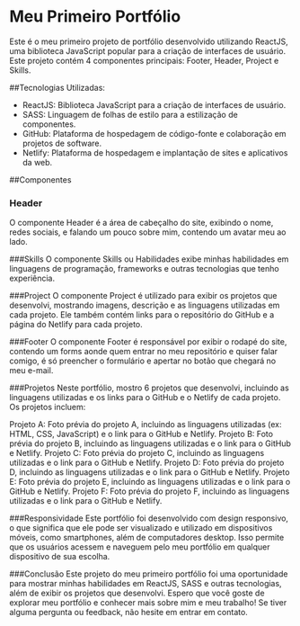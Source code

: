 # Meu Primeiro Portfólio
Este é o meu primeiro projeto de portfólio desenvolvido utilizando ReactJS, uma biblioteca JavaScript popular para a criação de interfaces de usuário. 
Este projeto contém 4 componentes principais: Footer, Header, Project e Skills.

##Tecnologias Utilizadas:
- ReactJS: Biblioteca JavaScript para a criação de interfaces de usuário.
- SASS: Linguagem de folhas de estilo para a estilização de componentes.
- GitHub: Plataforma de hospedagem de código-fonte e colaboração em projetos de software.
- Netlify: Plataforma de hospedagem e implantação de sites e aplicativos da web.

##Componentes
### Header
O componente Header é a área de cabeçalho do site, exibindo o nome, redes sociais, e falando um pouco sobre mim, contendo um avatar meu ao lado.

###Skills
O componente Skills ou Habilidades exibe minhas habilidades em linguagens de programação, frameworks e outras tecnologias que tenho experiência.

###Project
O componente Project é utilizado para exibir os projetos que desenvolvi, mostrando imagens, descrição e as linguagens utilizadas em cada projeto. 
Ele também contém links para o repositório do GitHub e a página do Netlify para cada projeto.

###Footer
O componente Footer é responsável por exibir o rodapé do site, contendo um forms aonde quem entrar no meu repositório e quiser falar comigo, é só preencher
o formulário e apertar no botão que chegará no meu e-mail.

###Projetos
Neste portfólio, mostro 6 projetos que desenvolvi, incluindo as linguagens utilizadas e os links para o GitHub e o Netlify de cada projeto. Os projetos incluem:

Projeto A: Foto prévia do projeto A, incluindo as linguagens utilizadas (ex: HTML, CSS, JavaScript) e o link para o GitHub e Netlify.
Projeto B: Foto prévia do projeto B, incluindo as linguagens utilizadas e o link para o GitHub e Netlify.
Projeto C: Foto prévia do projeto C, incluindo as linguagens utilizadas e o link para o GitHub e Netlify.
Projeto D: Foto prévia do projeto D, incluindo as linguagens utilizadas e o link para o GitHub e Netlify.
Projeto E: Foto prévia do projeto E, incluindo as linguagens utilizadas e o link para o GitHub e Netlify.
Projeto F: Foto prévia do projeto F, incluindo as linguagens utilizadas e o link para o GitHub e Netlify.

###Responsividade
Este portfólio foi desenvolvido com design responsivo, o que significa que ele pode ser visualizado e utilizado em dispositivos móveis, como smartphones, além de computadores desktop. 
Isso permite que os usuários acessem e naveguem pelo meu portfólio em qualquer dispositivo de sua escolha.


###Conclusão
Este projeto do meu primeiro portfólio foi uma oportunidade para mostrar minhas habilidades em ReactJS, SASS e outras tecnologias, além de exibir os projetos que desenvolvi. 
Espero que você goste de explorar meu portfólio e conhecer mais sobre mim e meu trabalho! Se tiver alguma pergunta ou feedback, não hesite em entrar em contato.
